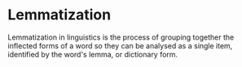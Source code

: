 # Lemmatization
Lemmatization in linguistics is the process of grouping together the inflected forms of a word so they can be analysed as a single item, identified by the word's lemma, or dictionary form.
